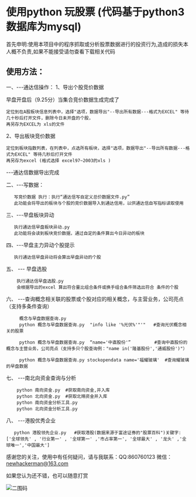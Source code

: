 # 使用python 玩股票  (代码基于python3 数据库为mysql)
首先申明:使用本项目中的程序抓取或分析股票数据进行的投资行为,造成的损失本人概不负责,如果不能接受请勿查看下载相关代码


使用方法：
---------
一、---通达信操作：
   1、导出个股竞价数据
   
   早盘开盘后（9.25分）当集合竞价数据生成完成了
    
    定位到在A股板块信息列表中，选择"选项，数据导出"--导出所有数据---格式为EXCEL" 等待几十秒后打开文件，删除今日未开盘的个股，
    再另存为EXCEL为 xls的文件
   2、导出板块竞价数据
   
    定位到板块指数列表，在列表中，点选所有板块，选择"选项，数据导出"--导出所有数据---格式为EXCEL" 等待几秒后打开文件
    再另存为excel (格式选择 excel97~2003的xls )
---通达信数据导出完成

二、---写数据：

       写竞价数据 执行：执行“通达信写自定义总价数据文件.py”  
       此功能会将导出的板块与个股的竞价数据导入到通达信用，以供通达信自写指标读取使用
三、---早盘板块异动
       
       执行通达信早盘板块异动.py
       此功能将会读到板块竞价数据，通过自定的条件算出今日异动的板块
       
       
四、---早盘主力异动个股提示
       
       执行通达信早盘异动将会算出早盘异动的个股
       
五、 --- 早盘选股

        执行通达信早盘选股.py 
        会根据导出的excel 算出符合量比组合条件或换手组合条件筛选出符合 条件的个股 

六、 ---查询概念相关联的股票或个股对应的相关概念，与主营业务，公司亮点（支持多条件查询）
   
         概念与早盘数据查询.py 
         python 概念与早盘数据查询.py  "info like '%光伏%'"'"   #查询光伏概念相关的股票
         
         python 概念与早盘数据查询.py  “name='中直股份'”         #查询中直股份的概念与主营业务，公司亮点（支持多只个股查询例："name in('隆基股份','通威股份')"）

         python 概念与早盘数据查询.py stockopendata name='福耀玻璃'  #查询耀玻璃 的早盘数据

七、 ---南北向资金查询与分析
        
        python 南向资金.py  #获取南向资金,并入库
        python 北向资金.py  #获取北赂资金并入库
        python 南向资金分析工具.py 
        python 北向资金分析工具.py 
八、   ---港股优秀企业
      
       python 港股领先企业.py   #获取港股(数据来源于富途证券的"股票百科")关键字:['全球领先' , '行业第一' , '全球第一' ,'市占率第一', '全球最大' , '龙头' ,'全球唯一','中国最大']
        
       
        
感谢您的关注，使用中有任何疑问，请与我联系：QQ:860760123  微信：newhackerman@163.com                          

如果您认为还不错，也可以随意打赏

![二围码](http://a1.qpic.cn/psc?/V50pq8k53VZO9a3umeIZ2wCqaK3By0Ps/bqQfVz5yrrGYSXMvKr.cqVxfLFaYy4E4HwL0Zduhn*Bk5YYQ.Ny0K.TtQVqPBgzetsBsws0o2rCt5Y8uo2PFu5aE6Z.q0U8VnJmbCC7.4*c!/c&ek=1&kp=1&pt=0&bo=8gLKAgAAAAABFwg!&tl=3&vuin=860760123&tm=1613354400&sce=60-2-2&rf=0-0)

